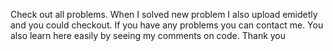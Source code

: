 Check out all problems.
When I solved new problem I also upload emidetly and you could checkout.
If you have any problems you can contact me. You also learn here easily by seeing my comments on code.
Thank you 
